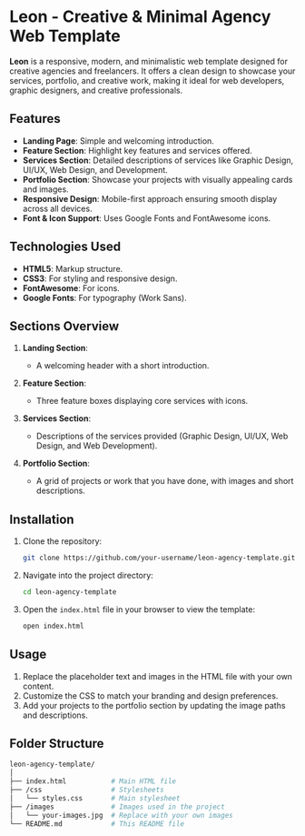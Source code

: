 # Leon - Creative & Minimal Agency Web Template

**Leon** is a responsive, modern, and minimalistic web template designed for creative agencies and freelancers. It offers a clean design to showcase your services, portfolio, and creative work, making it ideal for web developers, graphic designers, and creative professionals.

## Features

- **Landing Page**: Simple and welcoming introduction.
- **Feature Section**: Highlight key features and services offered.
- **Services Section**: Detailed descriptions of services like Graphic Design, UI/UX, Web Design, and Development.
- **Portfolio Section**: Showcase your projects with visually appealing cards and images.
- **Responsive Design**: Mobile-first approach ensuring smooth display across all devices.
- **Font & Icon Support**: Uses Google Fonts and FontAwesome icons.

## Technologies Used

- **HTML5**: Markup structure.
- **CSS3**: For styling and responsive design.
- **FontAwesome**: For icons.
- **Google Fonts**: For typography (Work Sans).

## Sections Overview

1. **Landing Section**:
    - A welcoming header with a short introduction.
  
2. **Feature Section**:
    - Three feature boxes displaying core services with icons.

3. **Services Section**:
    - Descriptions of the services provided (Graphic Design, UI/UX, Web Design, and Web Development).

4. **Portfolio Section**:
    - A grid of projects or work that you have done, with images and short descriptions.

## Installation

1. Clone the repository:
    ```bash
    git clone https://github.com/your-username/leon-agency-template.git
    ```
2. Navigate into the project directory:
    ```bash
    cd leon-agency-template
    ```
3. Open the `index.html` file in your browser to view the template:
    ```bash
    open index.html
    ```

## Usage

1. Replace the placeholder text and images in the HTML file with your own content.
2. Customize the CSS to match your branding and design preferences.
3. Add your projects to the portfolio section by updating the image paths and descriptions.

## Folder Structure

```bash
leon-agency-template/
│
├── index.html           # Main HTML file
├── /css                 # Stylesheets
│   └── styles.css       # Main stylesheet
├── /images              # Images used in the project
│   └── your-images.jpg  # Replace with your own images
└── README.md            # This README file
